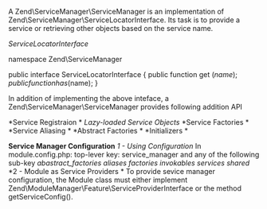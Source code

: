 
A Zend\ServiceManager\ServiceManager is an implementation of Zend\ServiceManager\ServiceLocatorInterface. Its task is to provide
a service or retrieving other objects based on the service name.

*ServiceLocatorInterface*

namespace Zend\ServiceManager

public interface ServiceLocatorInterface
{
public function get ($name);
public function has($name);
}

In addition of implementing the above inteface, a Zend\ServiceManager\ServiceManager provides following addition API

*Service Registraion *
*Lazy-loaded Service Objects*
*Service Factories *
*Service Aliasing *
*Abstract Factories *
*Initializers *


**Service Manager Configuration**
    *1 - Using Configuration*
      In module.config.php: top-lever key: service_manager and any of the following sub-key
                  *abastract_factories*
                  *aliases*
                  *factories*
                  *invokables*
                  *services*
                  *shared*
      *2 - Module as Service Providers *
           To provide sevice manager configuration, the Module class must either implement Zend\ModuleManager\Feature\ServiceProviderInterface or the method getServiceConfig().
